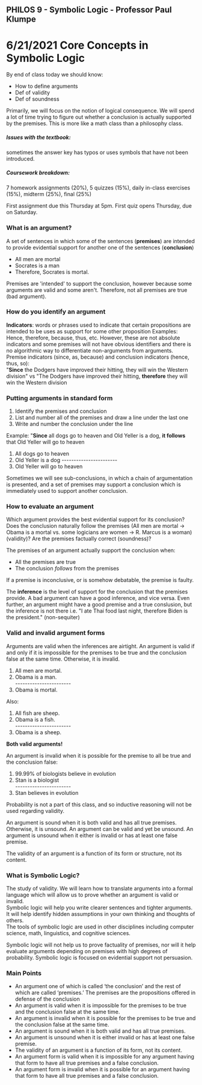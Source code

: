 ## PHILOS 9 - Symbolic Logic - Professor Paul Klumpe

6/21/2021
Core Concepts in Symbolic Logic
===
By end of class today we should know:
- How to define arguments
- Def of validity
- Def of soundness

Primarily, we will focus on the notion of logical consequence. We will spend a lot of time trying to figure out whether a conclusion is actually supported by the premises. This is more like a math class than a philosophy class.

##### Issues with the textbook:
sometimes the answer key has typos or uses symbols that have not been introduced.

##### Coursework breakdown:
7 homework assignments (20%), 5 quizzes (15%), daily in-class exercises (15%), midterm (25%), final (25%)

First assignment due this Thursday at 5pm. First quiz opens Thursday, due on Saturday.

### What is an argument?
A set of sentences in which some of the sentences (**premises**) are intended to provide evidential support for another one of the sentences (**conclusion**)  
- All men are mortal
- Socrates is a man 
- Therefore, Socrates is mortal.

Premises are 'intended' to support the conclusion, however because some arguments are valid and some aren't. Therefore, not all premises are true (bad argument).

### How do you identify an argument
**Indicators**: words or phrases used to indicate that certain propositions are intended to be uses as support for some other proposition Examples: Hence, therefore, because, thus, etc. However, these are not absolute indicators and some premises will not have obvious identifiers and there is no algorithmic way to differentiate non-arguments from arguments.  
Premise indicators (since, as, because) and conclusion indicators (hence, thus, so):  
"**Since** the Dodgers have improved their hitting, they will win the Western division" vs "The Dodgers have improved their hitting, **therefore** they will win the Western division

### Putting arguments in standard form
1. Identify the premises and conclusion
2. List and number all of the premises and draw a line under the last one
3. Write and number the conclusion under the line

Example: "**Since** all dogs go to heaven and Old Yeller is a dog, **it follows** that Old Yeller will go to heaven
1. All dogs go to heaven
2. Old Yeller is a dog
_-_----------------------
3. Old Yeller will go to heaven

Sometimes we will see sub-conclusions, in which a chain of argumentation is presented, and a set of premises may support a conclusion which is immediately used to support another conclusion.

### How to evaluate an argument
Which argument provides the best evidential support for its conclusion? Does the conclusion naturally follow the premises (All men are mortal -> Obama is a mortal vs. some logicians are women -> R. Marcus is a woman) (validity)? Are the premises factually correct (soundness)?

The premises of an argument actually support the conclusion when:
- All the premises are true
- The conclusion *follows* from the premises

If a premise is inconclusive, or is somehow debatable, the premise is faulty.

The **inference** is the level of support for the conclusion that the premises provide. A bad argument can have a good inference, and vice versa. Even further, an argument might have a good premise and a true conslusion, but the inference is not there i.e. "I ate Thai food last night, therefore Biden is the president." (non-sequiter)

### Valid and invalid argument forms
Arguments are valid when the inferences are airtight. An argument is valid if and only if it is impossible for the premises to be true and the conclusion false at the same time. Otherwise, it is invalid.

1. All men are mortal.
2. Obama is a man.  
_-_----------------------
3. Obama is mortal.  

Also:  
1. All fish are sheep.
2. Obama is a fish.  
_-_----------------------
3. Obama is a sheep.

**Both valid arguments!**

An argument is invalid when it is possible for the premise to all be true and the conclusion false:
1. 99.99% of biologists believe in evolution
2. Stan is a biologist  
_-_----------------------
3. Stan believes in evolution

Probability is not a part of this class, and so inductive reasoning will not be used regarding validity.

An argument is sound when it is both valid and has all true premises. Otherwise, it is unsound. An argument can be valid and yet be unsound. An argument is unsound when it either is invalid or has at least one false premise.

The validity of an argument is a function of its form or structure, not its content.

### What is Symbolic Logic?
The study of validity. We will learn how to translate arguments into a formal language which will allow us to prove whether an argument is valid or invalid.  
Symbolic logic will help you write clearer sentences and tighter arguments.  
It will help identify hidden assumptions in your own thinking and thoughts of others.  
The tools of symbolic logic are used in other disciplines including computer science, math, linguistics, and cognitive sciences.

Symbolic logic will not help us to prove factuality of premises, nor will it help evaluate arguments depending on premises with high degrees of probability. Symbolic logic is focused on evidential support not persuasion.

### Main Points
- An argument one of which is called ‘the conclusion’ and the rest of which are called ‘premises.’ The premises are the propositions offered in defense of the conclusion
- An argument is valid when it is impossible for the premises to be true and the conclusion false at the same time.
- An argument is invalid when it is possible for the premises to be true and the conclusion false at the same time.
- An argument is sound when it is both valid and has all true premises.
- An argument is unsound when it is either invalid or has at least one false premise.
- The validity of an argument is a function of its form, not its content.
- An argument form is valid when it is impossible for any argument having that form to have all true premises and a false conclusion.
- An argument form is invalid when it is possible for an argument having that form to have all true premises and a false conclusion.